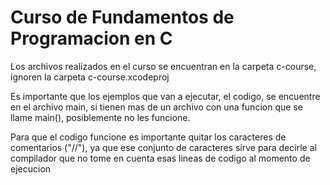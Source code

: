 # Curso de Fundamentos de Programacion en C

Los archivos realizados en el curso se encuentran en la carpeta c-course, ignoren la carpeta c-course.xcodeproj

Es importante que los ejemplos que van a ejecutar, el codigo, se encuentre en el archivo main, si tienen mas de un archivo con una funcion que se llame main(), posiblemente no les funcione.

Para que el codigo funcione es importante quitar los caracteres de comentarios ("//"), ya que ese conjunto de caracteres sirve para decirle al compilador que no tome en cuenta esas lineas de codigo al momento de ejecucion